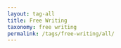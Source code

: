 ```yaml
---
layout: tag-all
title: Free Writing
taxonomy: free writing
permalink: /tags/free-writing/all/
---
```

